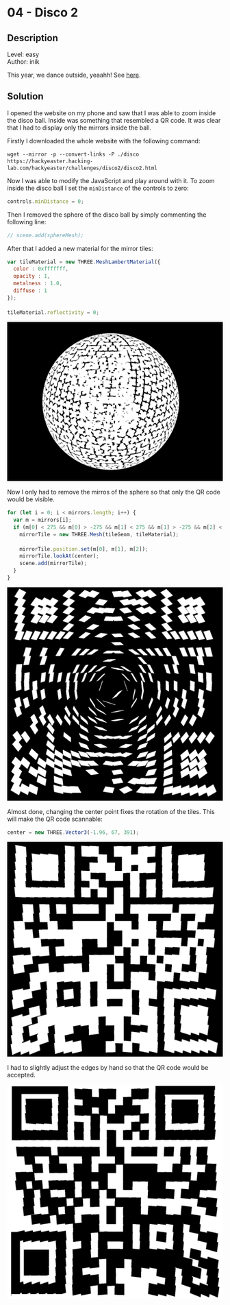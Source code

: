 # 04 - Disco 2

## Description

Level: easy<br/>
Author: inik

This year, we dance outside, yeaahh! See [here](https://hackyeaster.hacking-lab.com/hackyeaster/challenges/disco2/disco2.html).

## Solution

I opened the website on my phone and saw that I was able to zoom inside the disco ball. Inside was something that
resembled a QR code. It was clear that I had to display only the mirrors inside the ball.

Firstly I downloaded the whole website with the following command:

```
wget --mirror -p --convert-links -P ./disco https://hackyeaster.hacking-lab.com/hackyeaster/challenges/disco2/disco2.html
```

Now I was able to modify the JavaScript and play around with it.
To zoom inside the disco ball I set the `minDistance` of the controls to zero:

```javascript
controls.minDistance = 0;
```

Then I removed the sphere of the disco ball by simply commenting the following line:

```javascript
// scene.add(sphereMesh);
```

After that I added a new material for the mirror tiles:

```javascript
var tileMaterial = new THREE.MeshLambertMaterial({
  color : 0xfffffff,
  opacity : 1,
  metalness : 1.0,
  diffuse : 1
});

tileMaterial.reflectivity = 0;
```

![White sphere](white_sphere.png)

Now I only had to remove the mirros of the sphere so that only the QR code would be visible.

```javascript
for (let i = 0; i < mirrors.length; i++) {
  var m = mirrors[i];
  if (m[0] < 275 && m[0] > -275 && m[1] < 275 && m[1] > -275 && m[2] < 275 && m[2] > -160) {
    mirrorTile = new THREE.Mesh(tileGeom, tileMaterial);

    mirrorTile.position.set(m[0], m[1], m[2]);
    mirrorTile.lookAt(center);
    scene.add(mirrorTile);
  }
}
```

![First QR code](qr_code.png)

Almost done, changing the center point fixes the rotation of the tiles. This  will make the QR code scannable:

```javascript
center = new THREE.Vector3(-1.96, 67, 391);
```

![Second QR code](qr_code2.png)

I had to slightly adjust the edges by hand so that the QR code would be accepted.


![Third QR code](qr_code3.png)

